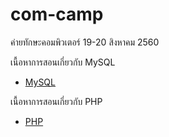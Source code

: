 # com-camp
ค่ายทักษะคอมพิวเตอร์ 19-20 สิงหาคม 2560



เนื้อหาการสอนเกี่ยวกับ MySQL
* [MySQL](https://jakkapat.gitbooks.io/mysql)


เนื้อหาการสอนเกี่ยวกับ PHP
* [PHP](https://jakkapat.gitbooks.io/php)


